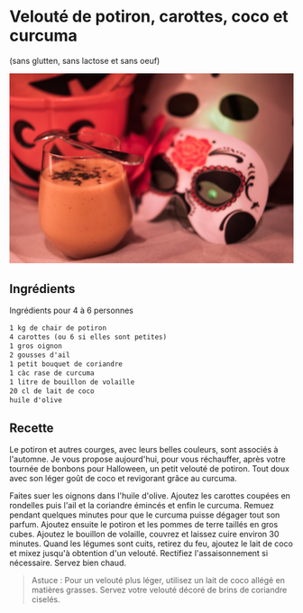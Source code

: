 # Velouté de potiron, carottes, coco et curcuma
(sans glutten, sans lactose et sans oeuf)  

![](../img/velout-potiron-carottes-et-curcuma2.jpg)

## Ingrédients
Ingrédients pour 4 à 6 personnes

    1 kg de chair de potiron
    4 carottes (ou 6 si elles sont petites)
    1 gros oignon
    2 gousses d'ail
    1 petit bouquet de coriandre
    1 càc rase de curcuma
    1 litre de bouillon de volaille
    20 cl de lait de coco
    huile d'olive

## Recette
Le potiron et autres courges, avec leurs belles couleurs, sont associés à l'automne. Je vous propose aujourd'hui, pour vous réchauffer, après votre tournée de bonbons pour Halloween, un petit velouté de potiron. Tout doux avec son léger goût de coco et revigorant grâce au curcuma.

Faites suer les oignons dans l'huile d'olive. Ajoutez les carottes coupées en rondelles puis l'ail et la coriandre émincés et enfin le curcuma. Remuez pendant quelques minutes pour que le curcuma puisse dégager tout son parfum. Ajoutez ensuite le potiron et les pommes de terre taillés en gros cubes. Ajoutez le bouillon de volaille, couvrez et laissez cuire environ 30 minutes.
Quand les légumes sont cuits, retirez du feu, ajoutez le lait de coco et mixez jusqu'à obtention d'un velouté. Rectifiez l'assaisonnement si nécessaire. Servez bien chaud.

> Astuce : Pour un velouté plus léger, utilisez un lait de coco allégé en matières grasses. Servez votre velouté décoré de brins de coriandre ciselés.
